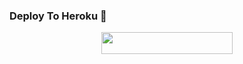 ### Deploy To Heroku 📡</h1>

<p align="center"><a href="https://heroku.com/deploy?template=https://github.com/newkanekibot/Bot"> <img src="https://img.shields.io/badge/Deploy%20To%20Heroku-blueviolet?style=for-the-badge&logo=heroku" width="210" height="34.45"/></a></p>

